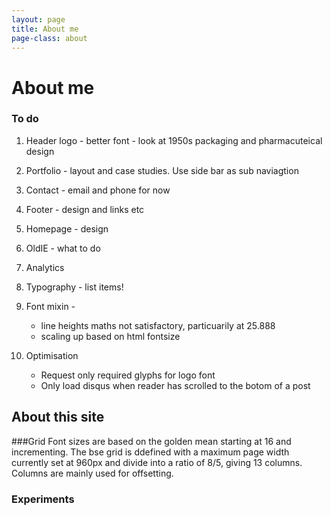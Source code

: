 ```yaml
---
layout: page
title: About me
page-class: about
---
```




# About me





### To do

1. Header logo - better font - look at 1950s packaging and pharmacuteical design

2. Portfolio - layout and case studies. Use side bar as sub naviagtion 

3. Contact - email and phone for now

4. Footer - design and links etc

5. Homepage - design 

7. OldIE - what to do 

8. Analytics

9. Typography - list items!

10. Font mixin -
    * line heights maths not satisfactory, particuarily at 25.888 
    * scaling up based on html fontsize 

11. Optimisation
    * Request only required glyphs for logo font
    * Only load disqus when reader has scrolled to the botom of a post


## About this site

###Grid
 Font sizes are based on the golden mean starting at 16 and incrementing. 
The bse grid is ddefined with a maximum page width currently set at 960px and divide into a ratio of 8/5, giving 13 columns. Columns are mainly used for offsetting.

### Experiments

